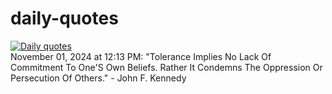 # daily-quotes
[![Daily quotes](https://github.com/ceepu8/daily-quotes/actions/workflows/daily-quote.yml/badge.svg)](https://github.com/ceepu8/daily-quotes/actions/workflows/daily-quote.yml)<br/>
November 01, 2024 at 12:13 PM: "Tolerance Implies No Lack Of Commitment To One'S Own Beliefs. Rather It Condemns The Oppression Or Persecution Of Others." - John F. Kennedy
